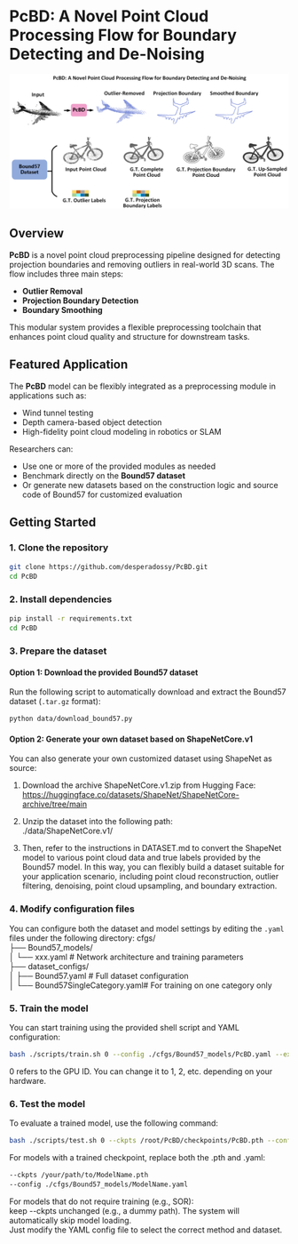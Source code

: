# PcBD: A Novel Point Cloud Processing Flow for Boundary Detecting and De-Noising

![Graphical Abstract](./Graphical%20Abstract.png)

##  Overview

**PcBD** is a novel point cloud preprocessing pipeline designed for detecting projection boundaries and removing outliers in real-world 3D scans. The flow includes three main steps:  
- **Outlier Removal**  
- **Projection Boundary Detection**  
- **Boundary Smoothing**

This modular system provides a flexible preprocessing toolchain that enhances point cloud quality and structure for downstream tasks.

## Featured Application

The **PcBD** model can be flexibly integrated as a preprocessing module in applications such as:

- Wind tunnel testing  
- Depth camera-based object detection  
- High-fidelity point cloud modeling in robotics or SLAM

Researchers can:

- Use one or more of the provided modules as needed  
- Benchmark directly on the **Bound57 dataset**  
- Or generate new datasets based on the construction logic and source code of Bound57 for customized evaluation

## Getting Started

### 1. Clone the repository

```bash
git clone https://github.com/desperadossy/PcBD.git
cd PcBD
```

### 2. Install dependencies

```bash
pip install -r requirements.txt
cd PcBD
```

### 3. Prepare the dataset

#### Option 1: Download the provided Bound57 dataset

Run the following script to automatically download and extract the Bound57 dataset (`.tar.gz` format):

```bash
python data/download_bound57.py
```

#### Option 2: Generate your own dataset based on ShapeNetCore.v1

You can also generate your own customized dataset using ShapeNet as source:

1. Download the archive ShapeNetCore.v1.zip from Hugging Face:  
  https://huggingface.co/datasets/ShapeNet/ShapeNetCore-archive/tree/main

2. Unzip the dataset into the following path:  
 ./data/ShapeNetCore.v1/

3. Then, refer to the instructions in DATASET.md to convert the ShapeNet model to various point cloud data and true labels provided by the Bound57 model. In this way, you can flexibly build a dataset suitable for your application scenario, including point cloud reconstruction, outlier filtering, denoising, point cloud upsampling, and boundary extraction.

### 4. Modify configuration files

You can configure both the dataset and model settings by editing the `.yaml` files under the following directory:
cfgs/  
├── Bound57_models/  
│ └── xxx.yaml # Network architecture and training parameters  
├── dataset_configs/  
│ ├── Bound57.yaml # Full dataset configuration  
│ └── Bound57SingleCategory.yaml# For training on one category only  

### 5. Train the model

You can start training using the provided shell script and YAML configuration:

```bash
bash ./scripts/train.sh 0 --config ./cfgs/Bound57_models/PcBD.yaml --exp_name example
```

0 refers to the GPU ID. You can change it to 1, 2, etc. depending on your hardware.

### 6. Test the model

To evaluate a trained model, use the following command:

```bash
bash ./scripts/test.sh 0 --ckpts /root/PcBD/checkpoints/PcBD.pth --config /root/PcBD/cfgs/Bound57_models/PcBD.yaml --exp_name example
```

For models with a trained checkpoint, replace both the .pth and .yaml:
```bash
--ckpts /your/path/to/ModelName.pth
--config ./cfgs/Bound57_models/ModelName.yaml
```

For models that do not require training (e.g., SOR):  
keep --ckpts unchanged (e.g., a dummy path). The system will automatically skip model loading.  
Just modify the YAML config file to select the correct method and dataset.
